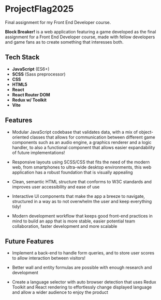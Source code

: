 # ProjectFlag2025

Final assignment for my Front End Developer course.

**Block Breaker!** is a web application featuring a game developed as the final assignment for a Front End Developer course, made with fellow developers and game fans as to create something that interesses both.

## Tech Stack

- **JavaScript** (ES6+)
- **SCSS** (Sass preprocessor)
- **CSS**
- **HTML5**
- **React**
- **React Router DOM**
- **Redux w/ Toolkit**
- **Vite**

## Features

- Modular JavaScript codebase that validates data, with a mix of object-oriented classes that allows for communication between different game components such as an audio engine, a graphics renderer and a logic handler, to also a functional component that allows easier expandability of future implementations!

- Responsive layouts using SCSS/CSS that fits the need of the modern web, from smartphones to ultra-wide desktop environments, this web application has a robust foundation that is visually appealing

- Clean, semantic HTML structure that conforms to W3C standards and improves user accessibility and ease of use

- Interactive UI components that make the app a breeze to navigate, structured in a way as to not overwhelm the user and keep everything tidy!

- Modern development workflow that keeps good front-end practices in mind to build an app that is more stable, easier potential team collaboration, faster development and more scalable

## Future Features

- Implement a back-end to handle form queries, and to store user scores to allow interaction between visitors!

- Better wall and entity formulas are possible with enough research and development

- Create a language selector with auto browser detection that uses Redux Toolkit and React rendering to effortlessly change displayed language and allow a wider audience to enjoy the product